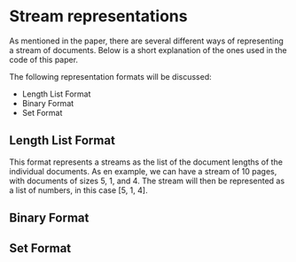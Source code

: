 # Stream representations

As mentioned in the paper, there are several different ways of representing a stream of documents. Below is a short explanation of the
ones used in the code of this paper. 

The following representation formats will be discussed:
 - Length List Format
 - Binary Format
 - Set Format


## Length List Format

This format represents a streams as the list of the document lengths of the individual documents. As en example, we can have a stream of 10 pages, with documents
of sizes 5, 1, and 4. The stream will then be represented as a list of numbers, in this case [5, 1, 4].

## Binary Format

## Set Format

